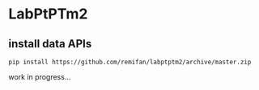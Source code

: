 # LabPtPTm2

## install data APIs
```
pip install https://github.com/remifan/labptptm2/archive/master.zip
```

work in progress...
